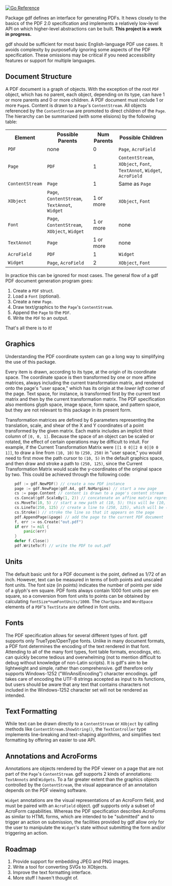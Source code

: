 [![Go Reference](https://pkg.go.dev/badge/github.com/cdillond/gdf.svg)](https://pkg.go.dev/github.com/cdillond/gdf)

Package gdf defines an interface for generating PDFs. It hews closely to the basics of the PDF 2.0 specification and implements a relatively low-level API on which higher-level abstractions can be built. **This project is a work in progress.**

gdf should be sufficient for most basic English-language PDF use cases. It avoids complexity by purposefully ignoring some aspects of the PDF specification. These omissions may be critical if you need accessibility features or support for multiple languages.

## Document Structure
A PDF document is a graph of objects. With the exception of the root `PDF` object, which has no parent, each object, depending on its type, can have 1 or more parents and 0 or more children. A PDF document must include 1 or more `Page`s. Content is drawn to a `Page`'s `ContentStream`. All objects referenced by the `ContentStream` are promoted to direct children of the `Page`. The hierarchy can be summarized (with some elisions) by the following table:
    <table>
    <tr><th>Element</th><th>Possible Parents</th><th>Num Parents</th><th>Possible Children</th></tr>
    <tr><td>`PDF`</td><td>none</td><td>0</td><td>`Page`, `AcroField`</td>
    <tr><td>`Page`</td><td>`PDF`</td><td>1</td><td>`ContentStream`, `XObject`, `Font`, `TextAnnot`, `Widget`, `AcroField`</td></tr>
    <tr><td>`ContentStream`</td><td>`Page`</td><td>1</td><td>Same as `Page`</td></tr>
    <tr><td>`XObject`</td><td>`Page`, `ContentStream`, `TextAnnot`, `Widget`</td><td>1 or more</td><td>`XObject`, `Font`</td></tr>
    <tr><td>`Font`</td><td>`Page`, `ContentStream`, `XObject`, `Widget`</td><td>1 or more</td><td>none</td></tr>
    <tr><td>`TextAnnot`</td><td>`Page`</td><td>1 or more</td><td>none</td></tr>
    <tr><td>`AcroField`</td><td>`PDF`</td><td>1</td><td>`Widget`</td></tr>
    <tr><td>`Widget`</td><td>`Page`, `AcroField`</td><td>2</td><td>`XObject`, `Font`</td></tr>
    </table>
In practice this can be ignored for most cases. The general flow of a gdf PDF document generation program goes:
1. Create a `PDF` struct.
2. Load a `Font` (optional). 
3. Create a new `Page`.
4. Draw text/graphics to the `Page`'s `ContentStream`.
5. Append the `Page` to the `PDF`.
6. Write the `PDF` to an output.

That's all there is to it!         

## Graphics
Understanding the PDF coordinate system can go a long way to simplifying the use of this package.

Every item is drawn, according to its type, at the origin of its coordinate space. The coordinate space is then transformed by one or more affine matrices, always including the current transformation matrix, and rendered onto the page's "user space," which has its origin at the *lower left* corner of the page. Text space, for instance, is transformed first by the current text matrix and then by the current transformation matrix. The PDF specification also mentions glyph space, image space, form space, and pattern space, but they are not relevant to this package in its present form.

Transformation matrices are defined by 6 parameters representing the translation, scale, and shear of the X and Y coordinates of a point transformed by the given matrix. Each matrix includes an implicit third column of `[0, 0, 1]`. Because the space of an object can be scaled or rotated, the effect of certain operations may be difficult to intuit. For example, if the Current Transformation Matrix were `[[1 0 0][2 0 0][0 0 1]]`, to draw a line from `(10, 10)` to `(250, 250)` in "user space," you would need to first move the path cursor to `(10, 5)` in the default graphics space, and then draw and stroke a path to `(250, 125)`, since the Current Transformation Matrix would scale the y-coordinates of the original space by two. This could be achieved through the following code:
```go
    pdf := gdf.NewPDF() // create a new PDF instance
    page := gdf.NewPage(gdf.A4, gdf.NoMargins) // start a new page
    cs := page.Content // content is drawn to a page's content stream
    cs.Concat(gdf.ScaleBy(1, 2)) // concatenate an affine matrix representing a 2*y scaling to the Current Transformation Matrix (by default the identity matrix)
    cs.MoveTo(10, 5) // start a new path at (10, 5); this will be (10, 10) on the page
    cs.LineTo(250, 125) // create a line to (250, 125), which will be (250, 250) on the page
    cs.Stroke() // stroke the line so that it appears on the page
    pdf.AppendPage(&page) // add the page to the current PDF document
    f, err := os.Create("out.pdf")
    if err != nil {
        panic(err)
    }
    defer f.Close()
    pdf.WriteTo(f) // write the PDF to out.pdf

```
## Units
The default basic unit for a PDF document is the point, defined as 1/72 of an inch. However, text can be measured in terms of both points and unscaled font units. The font size (in points) indicates the number of points per side of a glyph's em square. PDF fonts always contain 1000 font units per em square, so a conversion from font units to points can be obtained by calculating `fontSize*numFontUnits/1000`. The `CharSpace` and `WordSpace` elements of a `PDF`'s `TextState` are defined in font units.

## Fonts
The PDF specification allows for several different types of font. gdf supports only TrueType/OpenType fonts. Unlike in many document formats, a PDF font determines the encoding of the text rendered in that font. Attending to all of the many font types, font table formats, encodings, etc. can quickly become tedious and overwhelming (not to mention difficult to debug without knowledge of non-Latin scripts). It is gdf's aim to be lightweight and simple, rather than comprehensive. gdf therefore only supports Windows-1252 ("WinAnsiEncoding") character encodings. gdf takes care of encoding the UTF-8 strings accepted as input to its functions, but users should be aware that any text that contains characters not included in the Windows-1252 character set will not be rendered as intended.

## Text Formatting
While text can be drawn directly to a `ContentStream` or `XObject` by calling methods like `ContentStream.ShowString()`, the `TextController` type implements line-breaking and text-shaping algorithms, and simplifies text formatting by offering an easier to use API.  

## Annotations and AcroForms
Annotations are objects rendered by the PDF viewer on a page that are not part of the `Page`'s `ContentStream`. gdf supports 2 kinds of annotations: `TextAnnots` and `Widgets`. To a far greater extent than the graphics objects controlled by the `ContentStream`, the visual appearance of an annotation depends on the PDF viewing software.

`Widget` annotations are the visual representations of an AcroForm field, and must be paired with an `AcroField` object. gdf supports only a subset of AcroForm capabilities. Whereas the PDF specification describes AcroForms as similar to HTML forms, which are intended to be "submitted" and to trigger an action on submission, the facilities provided by gdf allow only for the user to manipulate the `Widget`'s state without submitting the form and/or triggering an action.

## Roadmap
1. Provide support for embedding JPEG and PNG images.
2. Write a tool for converting SVGs to XObjects.
3. Improve the text formatting interface.
4. More stuff I haven't thought of.